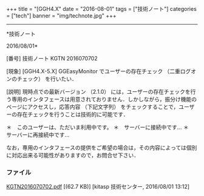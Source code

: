 ﻿+++
title = "[GGH4.X"
date = "2016-08-01"
tags = ["技術ノート"]
categories = ["tech"]
banner = "img/technote.jpg"
+++

-----------------------------------------------------------------------------------------------------------------------------

*技術ノート

2016/08/01*


[番号]
技術ノート KGTN 2016070702

[現象]
[GGH4.X-5.X] GGEasyMonitor でユーザーの存在チェック
（二重ログオンのチェック） を行いたい．

[説明]
現時点での最新バージョン （2.1.0）
には，ユーザーの存在チェックを行う専用のインタフェースは用意されておりません．しかしながら，振分け機能のページにアクセスし，応答内容
（下記文字列）
をチェックすることで，ユーザーの存在チェックを行うことは技術的に可能です．

＊　このユーザーは、ただいま利用中です。
＊　サーバーに接続中です...
＊　サーバーに再接続中です...

なお，専用のインタフェースの提供をご希望の場合は，その内容によっては個別に対応出来る可能性がありますので，お問合せ下さい．


### ファイル

 
 


[KGTN2016070702.pdf](http://techreport.kitasp.net/attachments/download/2804/KGTN2016070702.pdf)
 [(62.7 KB)] [kitasp 技術センター, 2016/08/01
13:12]


 


 

